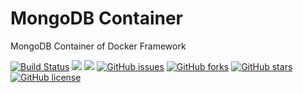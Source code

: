 # MongoDB Container
MongoDB Container of Docker Framework

[![Build Status](https://travis-ci.org/dockerframework/mongodb.svg?branch=master)](https://travis-ci.org/dockerframework/mongodb) [![](https://images.microbadger.com/badges/image/dockerframework/mongodb:3.7.svg)](https://microbadger.com/images/dockerframework/mongodb:3.7 "Layers") [![](https://images.microbadger.com/badges/version/dockerframework/mongodb:3.7.svg)](https://microbadger.com/images/dockerframework/mongodb:3.7 "Version") [![GitHub issues](https://img.shields.io/github/issues/dockerframework/mongodb.svg)](https://github.com/dockerframework/mongodb/issues) [![GitHub forks](https://img.shields.io/github/forks/dockerframework/mongodb.svg)](https://github.com/dockerframework/mongodb/network) [![GitHub stars](https://img.shields.io/github/stars/dockerframework/mongodb.svg)](https://github.com/dockerframework/mongodb/stargazers) [![GitHub license](https://img.shields.io/badge/license-MIT-blue.svg)](https://raw.githubusercontent.com/dockerframework/mongodb/master/LICENSE)
